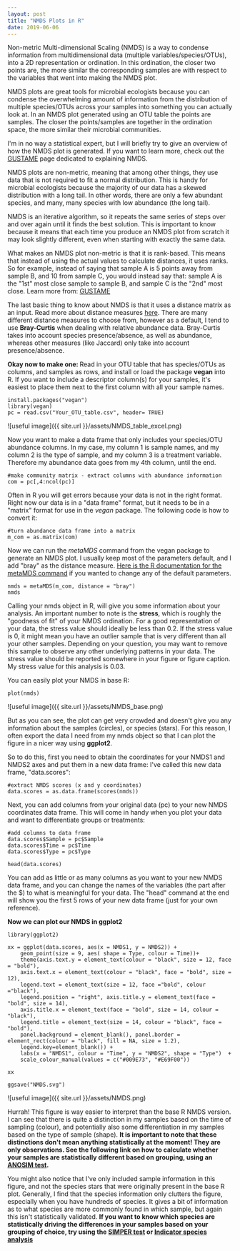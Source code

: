 ```yaml
---
layout: post
title: "NMDS Plots in R"
date: 2019-06-06
---
```



Non-metric Multi-dimensional Scaling (NMDS) is a way to condense information from multidimensional data (multiple variables/species/OTUs), into a 2D representation or ordination. In this ordination, the closer two points are, the more similar the corresponding samples are with respect to the variables that went into making the NMDS plot.  

NMDS plots are great tools for microbial ecologists because you can condense the overwhelming amount of information from the distribution of multiple species/OTUs across your samples into something you can actually look at. In an NMDS plot generated using an OTU table the points are samples. The closer the points/samples are together in the ordination space, the more similar their microbial communities.  

I'm in no way a statistical expert, but I will briefly try to give an overview of how the NMDS plot is generated.  If you want to learn more, check out the [GUSTAME](https://mb3is.megx.net/gustame/dissimilarity-based-methods/nmds) page dedicated to explaining NMDS.  

NMDS plots are non-metric, meaning that among other things, they use data that is not required to fit a normal distribution. This is handy for microbial ecologists because the majority of our data has a skewed distribution with a long tail. In other words, there are only a few abundant species, and many, many species with low abundance (the long tail).  

NMDS is an iterative algorithm, so it repeats the same series of steps over and over again until it finds the best solution. This is important to know because it means that each time you produce an NMDS plot from scratch it may look slightly different, even when starting with exactly the same data.  

What makes an NMDS plot non-metric is that it is rank-based. This means that instead of using the actual values to calculate distances, it uses ranks. So for example, instead of saying that sample A is 5 points away from sample B, and 10 from sample C, you would instead say that: sample A is the "1st" most close sample to sample B, and sample C is the "2nd" most close. Learn more from: [GUSTAME](https://mb3is.megx.net/gustame/dissimilarity-based-methods/nmds)

The last basic thing to know about NMDS is that it uses a distance matrix as an input. Read more about distance measures [here](https://sites.google.com/site/mb3gustame/reference/dissimilarity).  There are many different distance measures to choose from, however as a default, I tend to use <b>Bray-Curtis</b> when dealing with relative abundance data. Bray-Curtis takes into account species presence/absence, as well as abundance, whereas other measures (like Jaccard) only take into account presence/absence. 

<b> Okay now to make one: </b>
Read in your OTU table that has species/OTUs as columns, and samples as rows, and install or load the package <b>vegan</b> into R. If you want to include a descriptor column(s) for your samples, it's easiest to place them next to the first column with all your sample names.   

```
install.packages("vegan")
library(vegan)
pc = read.csv("Your_OTU_table.csv", header= TRUE)
```

![useful image]({{ site.url }}/assets/NMDS_table_excel.png)

Now you want to make a data frame that only includes your species/OTU abundance columns. In my case, my column 1 is sample names, and my column 2 is the type of sample, and my column 3 is a treatment variable. Therefore my abundance data goes from my 4th column, until the end. 

```
#make community matrix - extract columns with abundance information
com = pc[,4:ncol(pc)]
```

Often in R you will get errors because your data is not in the right format. Right now our data is in a "data frame" format, but it needs to be in a "matrix" format for use in the <i>vegan</i> package. The following code is how to convert it: 

```
#turn abundance data frame into a matrix
m_com = as.matrix(com)
```

Now we can run the <i>metaMDS</i> command from the vegan package to generate an NMDS plot. I usually keep most of the parameters default, and I add "bray" as the distance measure. [Here is the R documentation for the metaMDS command](https://www.rdocumentation.org/packages/vegan/versions/2.4-2/topics/metaMDS) if you wanted to change any of the default parameters.

```
nmds = metaMDS(m_com, distance = "bray")
nmds
```

Calling your nmds object in R, will give you some information about your analysis. An important number to note is the <b>stress</b>, which is roughly the "goodness of fit" of your NMDS ordination. For a good representation of your data, the stress value should ideally be less than 0.2. If the stress value is 0, it might mean you have an outlier sample that is very different than all your other samples. Depending on your question, you may want to remove this sample to observe any other underlying patterns in your data. The stress value should be reported somewhere in your figure or figure caption. My stress value for this analysis is 0.03. 

You can easily plot your NMDS in base R: 

```
plot(nmds)
```

![useful image]({{ site.url }}/assets/NMDS_base.png)

But as you can see, the plot can get very crowded and doesn't give you any information about the samples (circles), or species (stars). For this reason, I often export the data I need from my nmds object so that I can plot the figure in a nicer way using <b>ggplot2</b>.  

So to do this, first you need to obtain the coordinates for your NMDS1 and NMDS2 axes and put them in a new data frame: I've called this new data frame, "data.scores": 

```
#extract NMDS scores (x and y coordinates)
data.scores = as.data.frame(scores(nmds))
```
Next, you can add columns from your original data (pc) to your new NMDS coordinates data frame. This will come in handy when you plot your data and want to differentiate groups or treatments: 

```
#add columns to data frame 
data.scores$Sample = pc$Sample
data.scores$Time = pc$Time
data.scores$Type = pc$Type
 
head(data.scores)
 ```

You can add as little or as many columns as you want to your new NMDS data frame, and you can change the names of the variables (the part after the $) to what is meaningful for your data. The "head" command at the end will show you the first 5 rows of your new data frame (just for your own reference).

<b> Now we can plot our NMDS in ggplot2</b>

```
library(ggplot2)

xx = ggplot(data.scores, aes(x = NMDS1, y = NMDS2)) + 
    geom_point(size = 9, aes( shape = Type, colour = Time))+ 
    theme(axis.text.y = element_text(colour = "black", size = 12, face = "bold"), 
    axis.text.x = element_text(colour = "black", face = "bold", size = 12), 
    legend.text = element_text(size = 12, face ="bold", colour ="black"), 
    legend.position = "right", axis.title.y = element_text(face = "bold", size = 14), 
    axis.title.x = element_text(face = "bold", size = 14, colour = "black"), 
    legend.title = element_text(size = 14, colour = "black", face = "bold"), 
    panel.background = element_blank(), panel.border = element_rect(colour = "black", fill = NA, size = 1.2),
    legend.key=element_blank()) + 
    labs(x = "NMDS1", colour = "Time", y = "NMDS2", shape = "Type")  + 
    scale_colour_manual(values = c("#009E73", "#E69F00")) 
 
xx
    
ggsave("NMDS.svg")

```
    
    
![useful image]({{ site.url }}/assets/NMDS.png)


Hurrah! This figure is way easier to interpret than the base R NMDS version. I can see that there is quite a distinction in my samples based on the time of sampling (colour), and potentially also some differentiation in my samples based on the type of sample (shape). <b> It is important to note that these distinctions don't mean anything statistically at the moment! They are only observations. See the following link on how to calculate whether your samples are statistically different based on grouping, using an [ANOSIM test](https://jkzorz.github.io/2019/06/11/ANOSIM-test.html).</b> 

You might also notice that I've only included sample information in this figure, and not the species stars that were originally present in the base R plot. Generally, I find that the species information only clutters the figure, especially when you have hundreds of species.  It gives a bit of information as to what species are more commonly found in which sample, but again this isn't statistically validated. <b>If you want to know which species are statistically driving the differences in your samples based on your grouping of choice, try using the [SIMPER test](https://mb3is.megx.net/gustame/dissimilarity-based-methods/simper) or [Indicator species analysis](https://jkzorz.github.io/2019/07/02/Indicator-species-analysis.html)</b>




